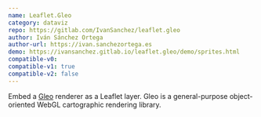 ```yaml
---
name: Leaflet.Gleo
category: dataviz
repo: https://gitlab.com/IvanSanchez/leaflet.gleo
author: Iván Sánchez Ortega
author-url: https://ivan.sanchezortega.es
demo: https://ivansanchez.gitlab.io/leaflet.gleo/demo/sprites.html
compatible-v0:
compatible-v1: true
compatible-v2: false
---
```


Embed a [Gleo](https://ivansanchez.gitlab.io/gleo/) renderer as a Leaflet layer. Gleo is a general-purpose object-oriented WebGL cartographic rendering library.
